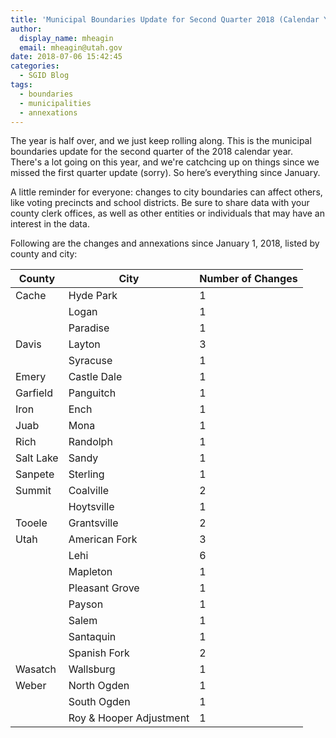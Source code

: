 ```yaml
---
title: 'Municipal Boundaries Update for Second Quarter 2018 (Calendar Year)'
author:
  display_name: mheagin
  email: mheagin@utah.gov
date: 2018-07-06 15:42:45
categories:
  - SGID Blog
tags:
  - boundaries
  - municipalities
  - annexations
---
```


The year is half over, and we just keep rolling along. This is the municipal boundaries update for the second quarter of the 2018 calendar year. There's a lot going on this year, and we're catchcing up on things since we missed the first quarter update (sorry). So here’s everything since January.

A little reminder for everyone: changes to city boundaries can affect others, like voting precincts and school districts. Be sure to share data with your county clerk offices, as well as other entities or individuals that may have an interest in the data.

Following are the changes and annexations since January 1, 2018, listed by county and city:

| County | City | Number of Changes |
| --- | --- | --- |
| Cache | Hyde Park | 1 |
| | Logan | 1 |
| | Paradise | 1 |
| Davis | Layton | 3 |
| | Syracuse | 1 |
| Emery | Castle Dale | 1 |
| Garfield | Panguitch | 1 |
| Iron | Ench | 1 |
| Juab | Mona | 1 |
| Rich | Randolph | 1 |
| Salt Lake | Sandy | 1 |
| Sanpete | Sterling | 1 |
| Summit | Coalville | 2 |
| | Hoytsville | 1 |
| Tooele | Grantsville | 2 |
| Utah | American Fork | 3 |
| | Lehi | 6 |
| | Mapleton | 1 |
| | Pleasant Grove | 1 |
| | Payson | 1 |
| | Salem | 1 |
| | Santaquin | 1 |
| | Spanish Fork | 2 |
| Wasatch | Wallsburg | 1 |
| Weber | North Ogden | 1 |
| | South Ogden | 1 |
| | Roy & Hooper Adjustment | 1 |
